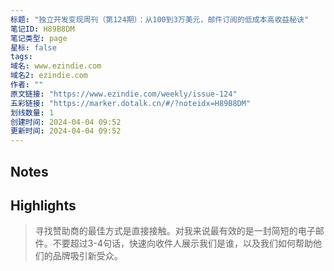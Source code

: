 ```yaml
---
标题: "独立开发变现周刊（第124期）：从100到3万美元，邮件订阅的低成本高收益秘诀"
笔记ID: H89B8DM
笔记类型: page
星标: false
tags: 
域名: www.ezindie.com
域名2: ezindie.com
作者: ""
原文链接: "https://www.ezindie.com/weekly/issue-124"
五彩链接: "https://marker.dotalk.cn/#/?noteidx=H89B8DM"
划线数量: 1
创建时间: 2024-04-04 09:52
更新时间: 2024-04-04 09:52
---
```


## Notes


## Highlights
> 寻找赞助商的最佳方式是直接接触。对我来说最有效的是一封简短的电子邮件。不要超过3-4句话，快速向收件人展示我们是谁，以及我们如何帮助他们的品牌吸引新受众。


